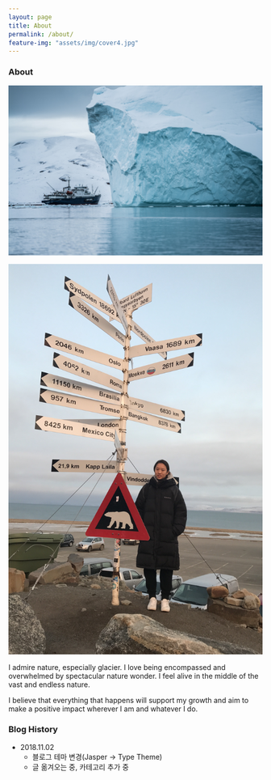 ```yaml
---
layout: page
title: About
permalink: /about/
feature-img: "assets/img/cover4.jpg"
---
```




### About

![Geometric pattern with fading gradient](/assets/img/hubert-neufeld-greenland.jpg)

![Oct, 2017 in Longyearbyen, Svalbard.](assets/img/About_me.jpg)

I admire nature, especially glacier. I love being encompassed and overwhelmed by spectacular nature wonder. I feel alive in the middle of the vast and endless nature.

I believe that everything that happens will support my growth and aim to make a positive impact wherever I am and whatever I do.


### Blog History
- 2018.11.02
  - 블로그 테마 변경(Jasper -> Type Theme)
  - 글 옮겨오는 중, 카테고리 추가 중
